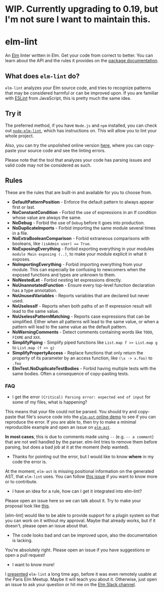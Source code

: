 # WIP. Currently upgrading to 0.19, but I'm not sure I want to maintain this.

# elm-lint

An [Elm](http://elm-lang.org/) linter written in Elm. Get your code from correct to better.
You can learn about the API and the rules it provides on the [package documentation](http://package.elm-lang.org/packages/jfmengels/elm-lint).

## What does `elm-lint` do?

`elm-lint` analyzes your Elm source code, and tries to recognize patterns that may be considered harmful or can be improved upon.
If you are familiar with [ESLint](http://eslint.org/) from JavaScript, this is pretty much the same idea.

## Try it

The preferred method, if you have `Node.js` and `npm` installed, you can check out [`node-elm-lint`](https://github.com/jfmengels/node-elm-lint), which has instructions on. This will allow you to lint your whole project.

Also, you can try the unpolished online version [here](https://elm-lint.now.sh), where you can copy-paste your source code and see the linting errors.

Please note that the tool that analyzes your code has parsing issues and valid code may not be considered as such.

## Rules

These are the rules that are built-in and available for you to choose from.

- **DefaultPatternPosition** - Enforce the default pattern to always appear first or last.
- **NoConstantCondition** - Forbid the use of expressions in an If condition whose value are always the same.
- **NoDebug** - Forbid the use of `Debug` before it goes into production.
- **NoDuplicateImports** - Forbid importing the same module several times in a file.
- **NoExtraBooleanComparison** - Forbid extraneous comparisons with booleans, like `(isAdmin user) == True`.
- **NoExposingEverything** - Forbid exporting everything in your modules `module Main exposing (..)`, to make your module explicit in what it exposes.
- **NoImportingEverything** - Forbid importing everything from your module. This can especially be confusing to newcomers when the exposed functions and types are unknown to them.
- **NoNestedLet** - Forbid nesting let expressions directly.
- **NoUnannotatedFunction** - Ensure every top-level function declaration has a type annotation.
- **NoUnusedVariables** - Reports variables that are declared but never used.
- **NoUselessIf** - Reports when both paths of an If expression result will lead to the same value.
- **NoUselessPatternMatching** - Reports case expressions that can be simplified. Either when all patterns will lead to the same value, or when a pattern will lead to the same value as the default pattern.
- **NoWarningComments** - Detect comments containing words like `TODO`, `FIXME` and `XXX`.
- **SimplifyPiping** - Simplify piped functions like `List.map f >> List.map g` to `List.map (f >> g)`
- **SimplifyPropertyAccess** - Replace functions that only return the property of its parameter by an access function, like `(\x -> x.foo)` to `.foo`
- **ElmTest.NoDuplicateTestBodies** - Forbid having multiple tests with the same bodies. Often a consequence of copy-pasting tests.

### FAQ

- I get the error `(Critical) Parsing error: expected end of input` for some of my files, what is happening?

This means that your file could not be parsed.
You should try and copy-paste that file's source code into the [`elm-ast` online demo](http://bogdanp.github.io/elm-ast/example/) to see if you can reproduce the error. If you are able to, then try to make a minimal reproducible example and open an issue on [`elm-ast`](https://github.com/Bogdanp/elm-ast).

**In most cases**, this is due to comments made using `--` (e.g. `-- a comment`) that are not well handled by the parser. elm-lint tries to remove them before parsing, but does a bad job at it at the moment (help wanted).

- Thanks for pointing out the error, but I would like to know **where** in my code the error is.

At the moment, `elm-ast` is missing positional information on the generated AST, that `elm-lint` uses. You can follow [this issue](https://github.com/Bogdanp/elm-ast/issues/13) if you want to know more or to contribute.

- I have an idea for a rule, how can I get it integrated into elm-lint?

Please open an issue here so we can talk about it. Try to make your proposal look like [this](https://github.com/eslint/eslint/blob/master/templates/rule-proposal.md).

[elm-lint] would like to be able to provide support for a plugin system so that you can work on it without my approval. Maybe that already works, but if it doesn't, please open an issue about that.

- The code looks bad and can be improved upon, also the documentation is lacking.

You're absolutely right. Please open an issue if you have suggestions or open a pull request!

- I want to know more!

I [presented](http://slides.com/jeroenengels/elm-lint) `elm-lint` a long time ago, before it was even remotely usable at the Paris Elm Meetup. Maybe it will teach you about it. Otherwise, just open an issue to ask your question or hit me on the [Elm Slack channel](https://elmlang.slack.com).

